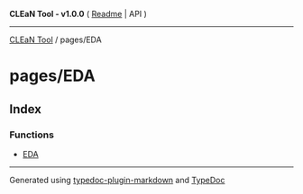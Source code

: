 **CLEaN Tool - v1.0.0** ( [Readme](../../README.md) \| API )

***

[CLEaN Tool](../../modules.md) / pages/EDA

# pages/EDA

## Index

### Functions

- [EDA](functions/EDA.md)

***

Generated using [typedoc-plugin-markdown](https://www.npmjs.com/package/typedoc-plugin-markdown) and [TypeDoc](https://typedoc.org/)

